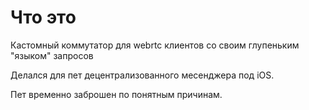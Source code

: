 # Что это
Кастомный коммутатор для webrtc клиентов со своим глупеньким "языком" запросов

Делался для пет децентрализованного месенджера под iOS.

Пет временно заброшен по понятным причинам.
